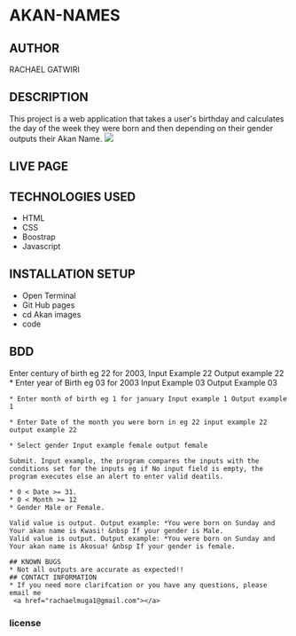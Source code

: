 # AKAN-NAMES
## AUTHOR
RACHAEL GATWIRI
## DESCRIPTION
This project is a web application that takes a user's birthday and calculates the day of the week they were born and then depending on their gender outputs their Akan Name.
<img src="AKAN.png">
## LIVE PAGE
<a href="https://github.com/rachael-gatwiri/rachael-gatwiri.git"></a>
## TECHNOLOGIES USED
* HTML
* CSS
* Boostrap
* Javascript
## INSTALLATION SETUP
* Open Terminal
* Git Hub pages
* cd Akan images
* code
## BDD
Enter century of birth eg 22 for 2003, Input Example 22 Output example 22
    * Enter year of Birth eg 03 for 2003 Input Example 03 Output Example 03

    * Enter month of birth eg 1 for january Input example 1 Output example 1

    * Enter Date of the month you were born in eg 22 input example 22 output example 22

    * Select gender Input example female output female
    
    Submit. Input example, the program compares the inputs with the conditions set for the inputs eg if No input field is empty, the program executes else an alert to enter valid deatils.

    * 0 < Date >= 31.
    * 0 < Month >= 12
    * Gender Male or Female.

    Valid value is output. Output example: *You were born on Sunday and Your akan name is Kwasi! &nbsp If your gender is Male.
    Valid value is output. Output example: *You were born on Sunday and Your akan name is Akosua! &nbsp If your gender is female.

    ## KNOWN BUGS
    * Not all outputs are accurate as expected!!
    ## CONTACT INFORMATION
    * If you need more clarifcation or you have any questions, please email me
     <a href="rachaelmuga1@gmail.com"></a>
### license
